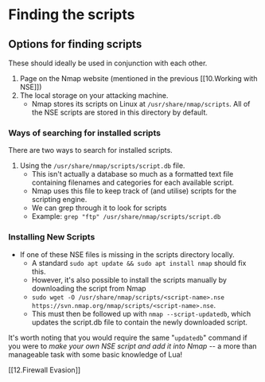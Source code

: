 # Finding the scripts
## Options for finding scripts
These should ideally be used in conjunction with each other. 
1.  Page on the Nmap website (mentioned in the previous [[10.Working with NSE]])
2.  The local storage on your attacking machine. 
	- Nmap stores its scripts on Linux at `/usr/share/nmap/scripts`. All of the NSE scripts are stored in this directory by default.

### Ways of searching for installed scripts
There are two ways to search for installed scripts. 
1.  Using the `/usr/share/nmap/scripts/script.db` file.
	- This isn't actually a database so much as a formatted text file containing filenames and categories for each available script.
	- Nmap uses this file to keep track of (and utilise) scripts for the scripting engine.
	- We can grep through it to look for scripts
	- Example: `grep "ftp" /usr/share/nmap/scripts/script.db`


### Installing New Scripts
 - If one of these NSE files is missing in the scripts directory locally.
	 - A standard `sudo apt update && sudo apt install nmap` should fix this. 
	- However, it's also possible to install the scripts manually by downloading the script from Nmap 
	- `sudo wget -O /usr/share/nmap/scripts/<script-name>.nse https://svn.nmap.org/nmap/scripts/<script-name>.nse`. 
	- This must then be followed up with `nmap --script-updatedb`, which updates the script.db file to contain the newly downloaded script.

It's worth noting that you would require the same "`updatedb`" command if you were to *make your own NSE script and add it into Nmap* -- a more than manageable task with some basic knowledge of Lua! 
	
[[12.Firewall Evasion]]